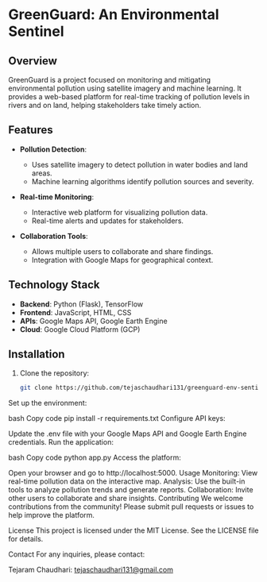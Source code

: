 # GreenGuard: An Environmental Sentinel

## Overview

GreenGuard is a project focused on monitoring and mitigating environmental pollution using satellite imagery and machine learning. It provides a web-based platform for real-time tracking of pollution levels in rivers and on land, helping stakeholders take timely action.

## Features

- **Pollution Detection**:
  - Uses satellite imagery to detect pollution in water bodies and land areas.
  - Machine learning algorithms identify pollution sources and severity.

- **Real-time Monitoring**:
  - Interactive web platform for visualizing pollution data.
  - Real-time alerts and updates for stakeholders.

- **Collaboration Tools**:
  - Allows multiple users to collaborate and share findings.
  - Integration with Google Maps for geographical context.

## Technology Stack

- **Backend**: Python (Flask), TensorFlow
- **Frontend**: JavaScript, HTML, CSS
- **APIs**: Google Maps API, Google Earth Engine
- **Cloud**: Google Cloud Platform (GCP)

## Installation

1. Clone the repository:
   ```bash
   git clone https://github.com/tejaschaudhari131/greenguard-env-sentinel.git
Set up the environment:

bash
Copy code
pip install -r requirements.txt
Configure API keys:

Update the .env file with your Google Maps API and Google Earth Engine credentials.
Run the application:

bash
Copy code
python app.py
Access the platform:

Open your browser and go to http://localhost:5000.
Usage
Monitoring: View real-time pollution data on the interactive map.
Analysis: Use the built-in tools to analyze pollution trends and generate reports.
Collaboration: Invite other users to collaborate and share insights.
Contributing
We welcome contributions from the community! Please submit pull requests or issues to help improve the platform.

License
This project is licensed under the MIT License. See the LICENSE file for details.

Contact
For any inquiries, please contact:

Tejaram Chaudhari: tejaschaudhari131@gmail.com
